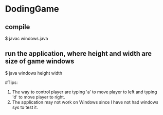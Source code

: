 # DodingGame

## compile 
$ javac windows.java
## run the application, where height and width are size of game windows
$ java windows height width 


#Tips:
1. The way to control player are typing 'a' to move player to left and typing 'd' to move player to right.
2. The application may not work on Windows since I have not had windows sys to test it.
